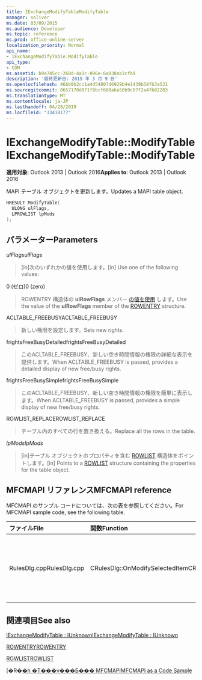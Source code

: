 ```yaml
---
title: IExchangeModifyTableModifyTable
manager: soliver
ms.date: 03/09/2015
ms.audience: Developer
ms.topic: reference
ms.prod: office-online-server
localization_priority: Normal
api_name:
- IExchangeModifyTable.ModifyTable
api_type:
- COM
ms.assetid: b9a745cc-260d-4a1c-896e-6a038ab3cfb9
description: '最終更新日: 2015 年 3 月 9 日'
ms.openlocfilehash: 46bb9b2cc1a4d54807d6929b4e1439b58fb3a531
ms.sourcegitcommit: 8657170d071f9bcf680aba50b9c07f2a4fb82283
ms.translationtype: MT
ms.contentlocale: ja-JP
ms.lasthandoff: 04/28/2019
ms.locfileid: "33418177"
---
```

# <a name="iexchangemodifytablemodifytable"></a><span data-ttu-id="579c6-103">IExchangeModifyTable::ModifyTable</span><span class="sxs-lookup"><span data-stu-id="579c6-103">IExchangeModifyTable::ModifyTable</span></span>

  
  
<span data-ttu-id="579c6-104">**適用対象**: Outlook 2013 | Outlook 2016</span><span class="sxs-lookup"><span data-stu-id="579c6-104">**Applies to**: Outlook 2013 | Outlook 2016</span></span> 
  
<span data-ttu-id="579c6-105">MAPI テーブル オブジェクトを更新します。</span><span class="sxs-lookup"><span data-stu-id="579c6-105">Updates a MAPI table object.</span></span>
  
```cpp
HRESULT ModifyTable( 
  ULONG ulFlags, 
  LPROWLIST lpMods 
); 

```

## <a name="parameters"></a><span data-ttu-id="579c6-106">パラメーター</span><span class="sxs-lookup"><span data-stu-id="579c6-106">Parameters</span></span>

 <span data-ttu-id="579c6-107">_ulFlags_</span><span class="sxs-lookup"><span data-stu-id="579c6-107">_ulFlags_</span></span>
  
> <span data-ttu-id="579c6-108">[in]次のいずれかの値を使用します。</span><span class="sxs-lookup"><span data-stu-id="579c6-108">[in] Use one of the following values:</span></span> 
    
<span data-ttu-id="579c6-109">0 (ゼロ)</span><span class="sxs-lookup"><span data-stu-id="579c6-109">0 (zero)</span></span>
  
> <span data-ttu-id="579c6-110">ROWENTRY 構造体の **ulRowFlags** メンバー [の値を使用](rowentry.md) します。</span><span class="sxs-lookup"><span data-stu-id="579c6-110">Use the value of the **ulRowFlags** member of the [ROWENTRY](rowentry.md) structure.</span></span> 
    
<span data-ttu-id="579c6-111">ACLTABLE_FREEBUSY</span><span class="sxs-lookup"><span data-stu-id="579c6-111">ACLTABLE_FREEBUSY</span></span>
  
> <span data-ttu-id="579c6-112">新しい権限を設定します。</span><span class="sxs-lookup"><span data-stu-id="579c6-112">Sets new rights.</span></span>
    
<span data-ttu-id="579c6-113">frightsFreeBusyDetailed</span><span class="sxs-lookup"><span data-stu-id="579c6-113">frightsFreeBusyDetailed</span></span>
  
> <span data-ttu-id="579c6-114">このACLTABLE_FREEBUSY、新しい空き時間情報の権限の詳細な表示を提供します。</span><span class="sxs-lookup"><span data-stu-id="579c6-114">When ACLTABLE_FREEBUSY is passed, provides a detailed display of new free/busy rights.</span></span>
    
<span data-ttu-id="579c6-115">frightsFreeBusySimple</span><span class="sxs-lookup"><span data-stu-id="579c6-115">frightsFreeBusySimple</span></span>
  
> <span data-ttu-id="579c6-116">このACLTABLE_FREEBUSY、新しい空き時間情報の権限を簡単に表示します。</span><span class="sxs-lookup"><span data-stu-id="579c6-116">When ACLTABLE_FREEBUSY is passed, provides a simple display of new free/busy rights.</span></span>
    
<span data-ttu-id="579c6-117">ROWLIST_REPLACE</span><span class="sxs-lookup"><span data-stu-id="579c6-117">ROWLIST_REPLACE</span></span>
  
> <span data-ttu-id="579c6-118">テーブル内のすべての行を置き換える。</span><span class="sxs-lookup"><span data-stu-id="579c6-118">Replace all the rows in the table.</span></span>
    
 <span data-ttu-id="579c6-119">_lpMods_</span><span class="sxs-lookup"><span data-stu-id="579c6-119">_lpMods_</span></span>
  
> <span data-ttu-id="579c6-120">[in]テーブル オブジェクトのプロパティを含む [ROWLIST](rowlist.md) 構造体をポイントします。</span><span class="sxs-lookup"><span data-stu-id="579c6-120">[in] Points to a [ROWLIST](rowlist.md) structure containing the properties for the table object.</span></span> 
    
## <a name="mfcmapi-reference"></a><span data-ttu-id="579c6-121">MFCMAPI リファレンス</span><span class="sxs-lookup"><span data-stu-id="579c6-121">MFCMAPI reference</span></span>

<span data-ttu-id="579c6-122">MFCMAPI のサンプル コードについては、次の表を参照してください。</span><span class="sxs-lookup"><span data-stu-id="579c6-122">For MFCMAPI sample code, see the following table.</span></span>
  
|<span data-ttu-id="579c6-123">**ファイル**</span><span class="sxs-lookup"><span data-stu-id="579c6-123">**File**</span></span>|<span data-ttu-id="579c6-124">**関数**</span><span class="sxs-lookup"><span data-stu-id="579c6-124">**Function**</span></span>|<span data-ttu-id="579c6-125">**コメント**</span><span class="sxs-lookup"><span data-stu-id="579c6-125">**Comment**</span></span>|
|:-----|:-----|:-----|
|<span data-ttu-id="579c6-126">RulesDlg.cpp</span><span class="sxs-lookup"><span data-stu-id="579c6-126">RulesDlg.cpp</span></span>  <br/> |<span data-ttu-id="579c6-127">CRulesDlg::OnModifySelectedItem</span><span class="sxs-lookup"><span data-stu-id="579c6-127">CRulesDlg::OnModifySelectedItem</span></span>  <br/> |<span data-ttu-id="579c6-128">MFCMAPI は **、IExchangeModifyTable::ModifyTable** メソッドを使用して、変更されたルールをルールのテーブルに書き戻します。</span><span class="sxs-lookup"><span data-stu-id="579c6-128">MFCMAPI uses the **IExchangeModifyTable::ModifyTable** method to write a modified rule back to the table of rules.</span></span>  <br/> |
   
## <a name="see-also"></a><span data-ttu-id="579c6-129">関連項目</span><span class="sxs-lookup"><span data-stu-id="579c6-129">See also</span></span>



[<span data-ttu-id="579c6-130">IExchangeModifyTable : IUnknown</span><span class="sxs-lookup"><span data-stu-id="579c6-130">IExchangeModifyTable : IUnknown</span></span>](iexchangemodifytableiunknown.md)
  
[<span data-ttu-id="579c6-131">ROWENTRY</span><span class="sxs-lookup"><span data-stu-id="579c6-131">ROWENTRY</span></span>](rowentry.md)
  
[<span data-ttu-id="579c6-132">ROWLIST</span><span class="sxs-lookup"><span data-stu-id="579c6-132">ROWLIST</span></span>](rowlist.md)


<span data-ttu-id="579c6-133">[�R�[�h �T���v���Ƃ��� MFCMAPI](mfcmapi-as-a-code-sample.md)</span><span class="sxs-lookup"><span data-stu-id="579c6-133">[MFCMAPI as a Code Sample](mfcmapi-as-a-code-sample.md)</span></span>

